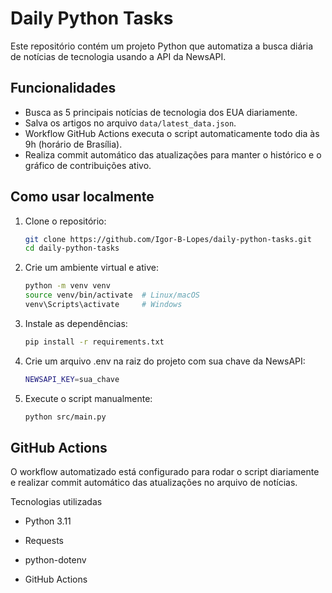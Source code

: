 # Daily Python Tasks

Este repositório contém um projeto Python que automatiza a busca diária de notícias de tecnologia usando a API da NewsAPI.

## Funcionalidades

- Busca as 5 principais notícias de tecnologia dos EUA diariamente.
- Salva os artigos no arquivo `data/latest_data.json`.
- Workflow GitHub Actions executa o script automaticamente todo dia às 9h (horário de Brasília).
- Realiza commit automático das atualizações para manter o histórico e o gráfico de contribuições ativo.

## Como usar localmente

1. Clone o repositório:

   ```bash
   git clone https://github.com/Igor-B-Lopes/daily-python-tasks.git
   cd daily-python-tasks

2. Crie um ambiente virtual e ative:

   ```bash
   python -m venv venv
   source venv/bin/activate  # Linux/macOS
   venv\Scripts\activate     # Windows

3. Instale as dependências:

   ```bash
   pip install -r requirements.txt

4. Crie um arquivo .env na raiz do projeto com sua chave da NewsAPI:

   ```bash
   NEWSAPI_KEY=sua_chave

5. Execute o script manualmente:

   ```bash
   python src/main.py

## GitHub Actions
O workflow automatizado está configurado para rodar o script diariamente e realizar commit automático das atualizações no arquivo de notícias.

Tecnologias utilizadas
- Python 3.11

- Requests

- python-dotenv

- GitHub Actions
